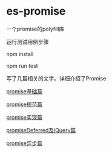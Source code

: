 # es-promise

一个promise的polyfill库

运行测试用例步骤

npm install

npm run test

写了几篇相关的文字。详细介绍了Promise

[promise基础篇](http://wuguanshangshu.com/post/promise-base.html)

[promise规范篇](http://wuguanshangshu.com/post/promise-specification.html)

[promise实现篇](http://wuguanshangshu.com/post/promise-achieve.html)

[promiseDeferred及jQuery篇](http://wuguanshangshu.com/post/promise-deferred.html)

[promise异步篇](http://wuguanshangshu.com/post/promise-asyn.html)

